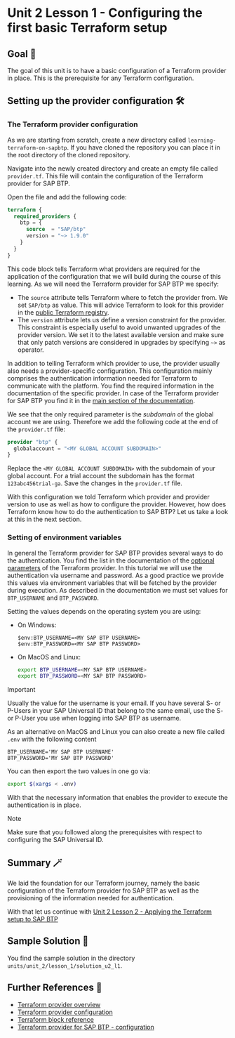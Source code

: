 # Unit 2 Lesson 1 - Configuring the first basic Terraform setup

## Goal 🎯

The goal of this unit is to have a basic configuration of a Terraform provider in place. This is the prerequisite for any Terraform configuration.

## Setting up the provider configuration 🛠️

### The Terraform provider configuration

As we are starting from scratch, create a new directory called `learning-terraform-on-sapbtp`. If you have cloned the repository you can place it in the root directory of the cloned repository.

Navigate into the newly created directory and create an empty file called `provider.tf`. This file will contain the configuration of the Terraform provider for SAP BTP.

Open the file and add the following code:

```terraform
terraform {
  required_providers {
    btp = {
      source  = "SAP/btp"
      version = "~> 1.9.0"
    }
  }
}
```

This code block tells Terraform what providers are required for the application of the configuration that we will build during the course of this learning. As we will need the Terraform provider for SAP BTP we specify:

- The `source` attribute tells Terraform where to fetch the provider from. We set `SAP/btp` as value. This will advice Terraform to look for this provider in the [public Terraform registry](https://registry.terraform.io/).
- The `version` attribute lets us define a version constraint for the provider. This constraint is especially useful to avoid unwanted upgrades of the provider version. We set it to the latest available version and make sure that only patch versions are considered in upgrades by specifying `~>` as operator.

In addition to telling Terraform which provider to use, the provider usually also needs a provider-specific configuration. This configuration mainly comprises the authentication information needed for Terraform to communicate with the platform. You find the required information in the documentation of the specific provider. In case of the Terraform provider for SAP BTP you find it in the [main section of the documentation](https://registry.terraform.io/providers/SAP/btp/latest/docs).

We see that the only required parameter is the *subdomain* of the global account we are using. Therefore we add the following code at the end of the `provider.tf` file:

```terraform
provider "btp" {
  globalaccount = "<MY GLOBAL ACCOUNT SUBDOMAIN>"
}
```
Replace the `<MY GLOBAL ACCOUNT SUBDOMAIN>` with the subdomain of your global account. For a trial account the subdomain has the format `123abc456trial-ga`. Save the changes in the `provider.tf` file.

With this configuration we told Terraform which provider and provider version to use as well as how to configure the provider. However, how does Terraform know how to do the authentication to SAP BTP? Let us take a look at this in the next section.

### Setting of environment variables

In general the Terraform provider for SAP BTP provides several ways to do the authentication. You find the list in the documentation of the [optional parameters](https://registry.terraform.io/providers/SAP/btp/latest/docs#optional) of the Terraform provider. In this tutorial we will use the authentication via username and password. As a good practice we provide this values via environment variables that will be fetched by the provider during execution. As described in the documentation we must set values for `BTP_USERNAME` and `BTP_PASSWORD`.

Setting the values depends on the operating system you are using:

- On Windows:

   ```pwsh
   $env:BTP_USERNAME=<MY SAP BTP USERNAME>
   $env:BTP_PASSWORD=<MY SAP BTP PASSWORD>
   ```
- On MacOS and Linux:

   ```bash
   export BTP_USERNAME=<MY SAP BTP USERNAME>
   export BTP_PASSWORD=<MY SAP BTP PASSWORD>
   ```

> [!IMPORTANT]
> Usually the value for the username is your email. If you have several S- or P-Users in your SAP Universal ID that belong to the same email, use the S- or P-User you use when logging into SAP BTP as username.

As an alternative on MacOS and Linux you can also create a new file called `.env` with the following content

```text
BTP_USERNAME='MY SAP BTP USERNAME'
BTP_PASSWORD='MY SAP BTP PASSWORD'
```

You can then export the two values in one go via:

```bash
export $(xargs < .env)
```

With that the necessary information that enables the provider to execute the authentication is in place.

> [!NOTE]
> Make sure that you followed along the prerequisites with respect to configuring the SAP Universal ID.

## Summary 🪄

We laid the foundation for our Terraform journey, namely the basic configuration of the Terraform provider fro SAP BTP as well as the provisioning of the information needed for authentication.

With that let us continue with [Unit 2 Lesson 2 - Applying the Terraform setup to SAP BTP](../lesson_2/README.md)

## Sample Solution 🛟

You find the sample solution in the directory `units/unit_2/lesson_1/solution_u2_l1`.

## Further References 📝

- [Terraform provider overview](https://developer.hashicorp.com/terraform/language/providers)
- [Terraform provider configuration](https://developer.hashicorp.com/terraform/language/providers/configuration)
- [Terraform block reference](https://developer.hashicorp.com/terraform/language/terraform)
- [Terraform provider for SAP BTP - configuration](https://registry.terraform.io/providers/SAP/btp/latest/docs)
